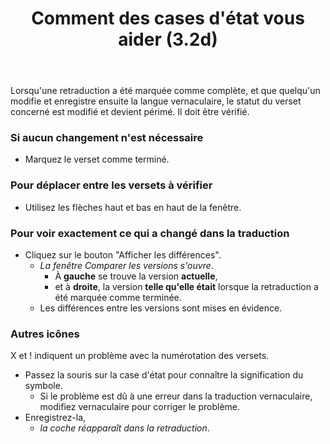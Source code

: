 ﻿---
title: Comment des cases d'état vous aider (3.2d)
---
Lorsqu'une retraduction a été marquée comme complète, et que quelqu'un modifie et enregistre ensuite la langue vernaculaire, le statut du verset concerné est modifié et devient périmé. Il doit être vérifié.

### Si aucun changement n'est nécessaire

-   Marquez le verset comme terminé.

### Pour déplacer entre les versets à vérifier

-   Utilisez les flèches haut et bas en haut de la fenêtre.

### Pour voir exactement ce qui a changé dans la traduction

-   Cliquez sur le bouton "Afficher les différences".  
     -  *La fenêtre Comparer les versions s'ouvre*.
        - À **gauche** se trouve la version **actuelle**, 
        - et à **droite**, la version **telle qu'elle était** lorsque la retraduction a été marquée comme terminée. 
     - Les différences entre les versions sont mises en évidence.



### Autres icônes

X et ! indiquent un problème avec la numérotation des versets.

-   Passez la souris sur la case d'état pour connaître la signification du symbole.
     -   Si le problème est dû à une erreur dans la traduction vernaculaire, modifiez vernaculaire pour corriger le problème.
-   Enregistrez-la,  
     -  *la coche réapparaît dans la retraduction*.

